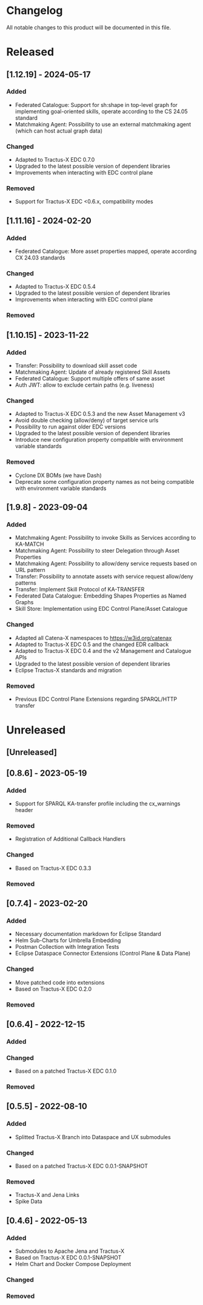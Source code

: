<!--
 * Copyright (c) 2022,2023 Contributors to the Eclipse Foundation
 *
 * See the NOTICE file(s) distributed with this work for additional
 * information regarding copyright ownership.
 *
 * This program and the accompanying materials are made available under the
 * terms of the Apache License, Version 2.0 which is available at
 * https://www.apache.org/licenses/LICENSE-2.0.
 *
 * Unless required by applicable law or agreed to in writing, software
 * distributed under the License is distributed on an "AS IS" BASIS, WITHOUT
 * WARRANTIES OR CONDITIONS OF ANY KIND, either express or implied. See the
 * License for the specific language governing permissions and limitations
 * under the License.
 *
 * SPDX-License-Identifier: Apache-2.0
-->


# Changelog

All notable changes to this product will be documented in this file.

# Released

## [1.12.19] - 2024-05-17

### Added

- Federated Catalogue: Support for sh:shape in top-level graph for implementing goal-oriented skills, operate according to the CS 24.05 standard
- Matchmaking Agent: Possibility to use an external matchmaking agent (which can host actual graph data)

### Changed

- Adapted to Tractus-X EDC 0.7.0
- Upgraded to the latest possible version of dependent libraries
- Improvements when interacting with EDC control plane

### Removed

- Support for Tractus-X EDC <0.6.x, compatibility modes

## [1.11.16] - 2024-02-20

### Added

- Federated Catalogue: More asset properties mapped, operate according CX 24.03 standards

### Changed

- Adapted to Tractus-X EDC 0.5.4
- Upgraded to the latest possible version of dependent libraries
- Improvements when interacting with EDC control plane

### Removed

## [1.10.15] - 2023-11-22

### Added

- Transfer: Possibility to download skill asset code
- Matchmaking Agent: Update of already registered Skill Assets
- Federated Catalogue: Support multiple offers of same asset
- Auth JWT: allow to exclude certain paths (e.g. liveness)

### Changed

- Adapted to Tractus-X EDC 0.5.3 and the new Asset Management v3
- Avoid double checking (allow/deny) of target service urls
- Possibility to run against older EDC versions
- Upgraded to the latest possible version of dependent libraries
- Introduce new configuration property compatible with environment variable standards

### Removed

- Cyclone DX BOMs (we have Dash)
- Deprecate some configuration property names as not being compatible with environment variable standards

## [1.9.8] - 2023-09-04

### Added

- Matchmaking Agent: Possibility to invoke Skills as Services according to KA-MATCH
- Matchmaking Agent: Possibility to steer Delegation through Asset Properties
- Matchmaking Agent: Possibility to allow/deny service requests based on URL pattern
- Transfer: Possibility to annotate assets with service request allow/deny patterns
- Transfer: Implement Skill Protocol of KA-TRANSFER
- Federated Data Catalogue: Embedding Shapes Properties as Named Graphs
- Skill Store: Implementation using EDC Control Plane/Asset Catalogue

### Changed

- Adapted all Catena-X namespaces to https://w3id.org/catenax
- Adapted to Tractus-X EDC 0.5 and the changed EDR callback
- Adapted to Tractus-X EDC 0.4 and the v2 Management and Catalogue APIs
- Upgraded to the latest possible version of dependent libraries
- Eclipse Tractus-X standards and migration

### Removed

- Previous EDC Control Plane Extensions regarding SPARQL/HTTP transfer

# Unreleased

## [Unreleased]

## [0.8.6] - 2023-05-19

### Added

- Support for SPARQL KA-transfer profile including the cx_warnings header

### Removed

- Registration of Additional Callback Handlers

### Changed

- Based on Tractus-X EDC 0.3.3

### Removed

## [0.7.4] - 2023-02-20

### Added

- Necessary documentation markdown for Eclipse Standard
- Helm Sub-Charts for Umbrella Embedding
- Postman Collection with Integration Tests
- Eclipse Dataspace Connector Extensions (Control Plane & Data Plane)

### Changed

- Move patched code into extensions
- Based on Tractus-X EDC 0.2.0

### Removed

## [0.6.4] - 2022-12-15

### Added

### Changed

- Based on a patched Tractus-X EDC 0.1.0

### Removed

## [0.5.5] - 2022-08-10

### Added

- Splitted Tractus-X Branch into Dataspace and UX submodules

### Changed

- Based on a patched Tractus-X EDC 0.0.1-SNAPSHOT

### Removed

- Tractus-X and Jena Links
- Spike Data

## [0.4.6] - 2022-05-13

### Added

- Submodules to Apache Jena and Tractus-X
- Based on Tractus-X EDC 0.0.1-SNAPSHOT
- Helm Chart and Docker Compose Deployment

### Changed

### Removed
